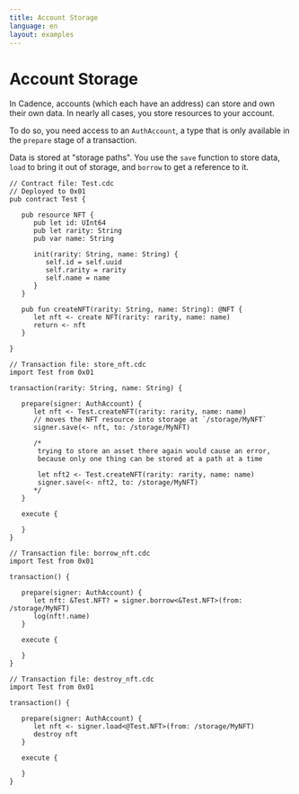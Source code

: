 ```yaml
---
title: Account Storage
language: en
layout: examples
---
```


# Account Storage

In Cadence, accounts (which each have an address) can store and own their own data. In nearly all cases, you store resources to your account.

To do so, you need access to an `AuthAccount`, a type that is only available in the `prepare` stage of a transaction. 

Data is stored at "storage paths". You use the `save` function to store data, `load` to bring it out of storage, and `borrow` to get a reference to it.

```cadence
// Contract file: Test.cdc
// Deployed to 0x01
pub contract Test {

   pub resource NFT {
      pub let id: UInt64
      pub let rarity: String
      pub var name: String
      
      init(rarity: String, name: String) {
         self.id = self.uuid
         self.rarity = rarity
         self.name = name
      }
   }

   pub fun createNFT(rarity: String, name: String): @NFT {
      let nft <- create NFT(rarity: rarity, name: name)
      return <- nft
   }

}
```

```cadence
// Transaction file: store_nft.cdc
import Test from 0x01

transaction(rarity: String, name: String) {

   prepare(signer: AuthAccount) {
      let nft <- Test.createNFT(rarity: rarity, name: name)
      // moves the NFT resource into storage at `/storage/MyNFT`
      signer.save(<- nft, to: /storage/MyNFT)

      /*
       trying to store an asset there again would cause an error,
       because only one thing can be stored at a path at a time

       let nft2 <- Test.createNFT(rarity: rarity, name: name)
       signer.save(<- nft2, to: /storage/MyNFT)
      */
   }

   execute {
      
   }
}
```

```cadence
// Transaction file: borrow_nft.cdc
import Test from 0x01

transaction() {

   prepare(signer: AuthAccount) {
      let nft: &Test.NFT? = signer.borrow<&Test.NFT>(from: /storage/MyNFT)
      log(nft!.name)
   }

   execute {
      
   }
}
```

```cadence
// Transaction file: destroy_nft.cdc
import Test from 0x01

transaction() {

   prepare(signer: AuthAccount) {
      let nft <- signer.load<@Test.NFT>(from: /storage/MyNFT)
      destroy nft
   }

   execute {
      
   }
}
```